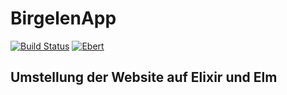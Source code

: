 # BirgelenApp
[![Build Status](https://semaphoreci.com/api/v1/fulnir/birgelen/branches/master/shields_badge.svg)](https://semaphoreci.com/fulnir/birgelen) [![Ebert](https://ebertapp.io/github/Fulnir/Birgelen.svg)](https://ebertapp.io/github/Fulnir/Birgelen) 

## Umstellung der Website auf Elixir und Elm